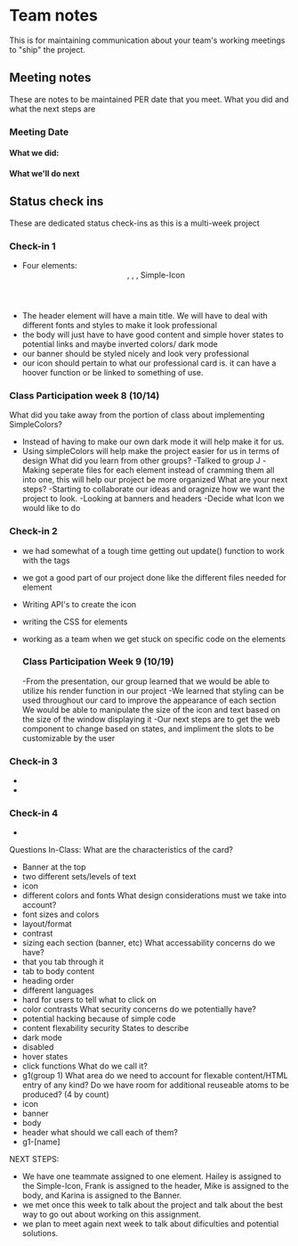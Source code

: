 # Team notes
This is for maintaining communication about your team's working meetings to "ship" the project.

## Meeting notes
These are notes to be maintained PER date that you meet. What you did and what the next steps are
### Meeting Date

#### What we did:


#### What we'll do next


## Status check ins
These are dedicated status check-ins as this is a multi-week project
### Check-in 1
- Four elements: <Header>, <Body>, <Banner>, Simple-Icon 
- The header element will have a main title. We will have to deal with different fonts and styles to make it look professional 
- the body will just have to have good content and simple hover states to potential links and maybe inverted colors/ dark mode
- our banner should be styled nicely and look very professional
- our icon should pertain to what our professional card is. it can have a hoover function or be linked to something of use. 
  
### Class Participation week 8 (10/14)
What did you take away from the portion of class about implementing SimpleColors?
  - Instead of having to make our own dark mode it will help make it for us. 
  - Using simpleColors will help make the project easier for us in terms of design
What did you learn from other groups?
  -Talked to group J 
  -Making seperate files for each element instead of cramming them all into one, this will help our project be more organized 
What are your next steps?
  -Starting to collaborate our ideas and oragnize how we want the project to look.
  -Looking at banners and headers 
  -Decide what Icon we would like to do 
  
### Check-in 2
- we had somewhat of a tough time getting out update() function to work with the <slot> tags 
- we got a good part of our project done like the different files needed for element 
- Writing API's to create the icon 
- writing the CSS for elements 
- working as a team when we get stuck on specific code on the elements 
  
  ### Class Participation Week 9 (10/19)
  -From the presentation, our group learned that we would be able to utilize his render function in our project
  -We learned that styling can be used throughout our card to improve the appearance of each section
  We would be able to manipulate the size of the icon and text based on the size of the window displaying it
  -Our next steps are to get the web component to change based on states, and impliment the slots to be customizable by the user
  
### Check-in 3
- 
- 
### Check-in 4
- 
Questions In-Class: 
What are the characteristics of the card? 
- Banner at the top 
- two different sets/levels of text 
- icon 
- different colors and fonts 
What design considerations must we take into account? 
- font sizes and colors 
- layout/format  
- contrast
- sizing each section (banner, etc) 
What accessability concerns do we have? 
- that you tab through it 
- tab to body content
- heading order
- different languages
- hard for users to tell what to click on 
- color contrasts 
What security concerns do we potentially have? 
- potential hacking because of simple code 
- content flexability security
States to describe
- dark mode
- disabled 
- hover states 
- click functions 
What do we call it?
- g1(group 1)
What area do we need to account for flexable content/HTML entry of any kind?
Do we have room for additional reuseable atoms to be produced? (4 by count)
- icon 
- banner 
- body 
- header
what should we call each of them?
- g1-[name]

NEXT STEPS: 
- We have one teammate assigned to one element. Hailey is assigned to the Simple-Icon, Frank is assigned to the header, Mike is assigned to the body, and Karina is assigned to the Banner. 
- we met once this week to talk about the project and talk about the best way to go out about working on this assignment. 
- we plan to meet again next week to talk about dificulties and potential solutions. 
  
